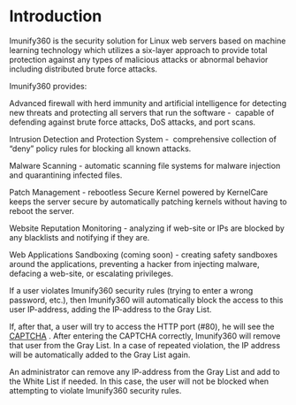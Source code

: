 # Introduction


Imunify360 is the security solution for Linux web servers based on machine learning technology which utilizes a six-layer approach to provide total protection against any types of malicious attacks or abnormal behavior including distributed brute force attacks.

Imunify360 provides:

Advanced firewall with herd immunity and artificial intelligence for detecting new threats and protecting all servers that run the software -  capable of defending against brute force attacks, DoS attacks, and port scans.

Intrusion Detection and Protection System -  comprehensive collection of “deny” policy rules for blocking all known attacks.

Malware Scanning - automatic scanning file systems for malware injection and quarantining infected files.

Patch Management - rebootless Secure Kernel powered by KernelCare keeps the server secure by automatically patching kernels without having to reboot the server.

Website Reputation Monitoring - analyzing if web-site or IPs are blocked by any blacklists and notifying if they are.

Web Applications Sandboxing (coming soon) - creating safety sandboxes around the applications, preventing a hacker from injecting malware, defacing a web-site, or escalating privileges.

If a user violates Imunify360 security rules (trying to enter a wrong password, etc.), then Imunify360 will automatically block the access to this user IP-address, adding the IP-address to the Gray List.

If, after that, a user will try to access the HTTP port (#80), he will see the [CAPTCHA](/captcha/) . After entering the CAPTCHA correctly, Imunify360 will remove that user from the Gray List. In a case of repeated violation, the IP address will be automatically added to the Gray List again.

An administrator can remove any IP-address from the Gray List and add to the White List if needed. In this case, the user will not be blocked when attempting to violate Imunify360 security rules.


